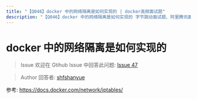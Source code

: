 ```yaml
---
title: "【Q046】docker 中的网络隔离是如何实现的 | docker高频面试题"
description: "【Q046】docker 中的网络隔离是如何实现的 字节跳动面试题、阿里腾讯面试题、美团小米面试题。"
---
```


# docker 中的网络隔离是如何实现的

> Issue
> 欢迎在 Gtihub Issue 中回答此问题: [Issue 47](https://github.com/shfshanyue/Daily-Question/issues/47)

> Author
> 回答者: [shfshanyue](https://github.com/shfshanyue)

参考: https://docs.docker.com/network/iptables/

